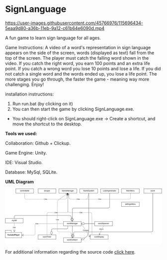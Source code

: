 # SignLanguage 

https://user-images.githubusercontent.com/45766976/115696434-5eaa9d80-a36b-11eb-9a12-c61b64e6090d.mp4

A fun game to learn sign language for all ages.

Game Instructions:
A video of a word's representation in sign language appears on the side of the screen, words (displayed as text) fall from the top of the screen.
The player must catch the falling word shown in the video.
If you catch the right word, you earn 100 points and an extra life point.
If you catch a wrong word you lose 10 points and lose a life.
If you did not catch a single word and the words ended up, you lose a life point.
The more stages you go through, the faster the game - meaning way more challenging.
Enjoy!
 
installation instructions:
1. Run run.bat (by clicking on it)
2. You can then start the game by clicking SignLanguage.exe.
* You should right-click on SignLanguage.exe -> Create a shortcut, and move the shortcut to the desktop.



**Tools we used:**

Collaboration: Github + Clickup.

Game Engine: Unity.

IDE: Visual Studio.

Database: MySql, SQLite.

**UML Diagram**

![image](https://github.com/israelElad/SignLanguage/blob/master/uml%20diagram.jpg)

For additional information regarding the source code [click here](https://github.com/israelElad/SignLanguage/blob/master/Source%20Documentation.pdf).
